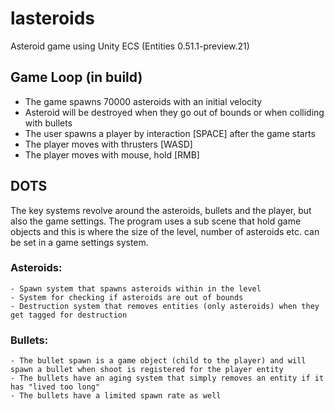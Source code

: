 # lasteroids
Asteroid game using Unity ECS (Entities 0.51.1-preview.21)

## Game Loop (in build)
- The game spawns 70000 asteroids with an initial velocity
- Asteroid will be destroyed when they go out of bounds or when colliding with bullets
- The user spawns a player by interaction [SPACE] after the game starts
- The player moves with thrusters [WASD]
- The player moves with mouse, hold [RMB]

## DOTS
The key systems revolve around the asteroids, bullets and the player, but also the game settings.
The program uses a sub scene that hold game objects and this is where the size of the level, number of asteroids etc. can be set in a game settings system.
### Asteroids:
	- Spawn system that spawns asteroids within in the level
	- System for checking if asteroids are out of bounds
	- Destruction system that removes entities (only asteroids) when they get tagged for destruction

### Bullets:
	- The bullet spawn is a game object (child to the player) and will spawn a bullet when shoot is registered for the player entity
	- The bullets have an aging system that simply removes an entity if it has "lived too long"
	- The bullets have a limited spawn rate as well

	
